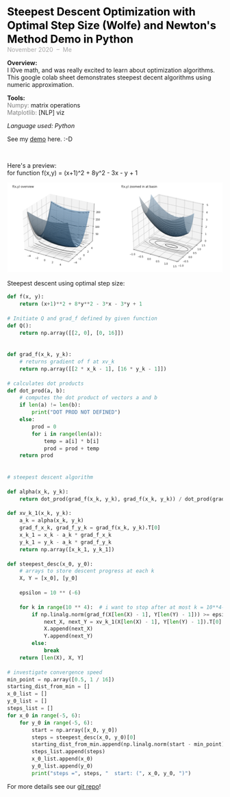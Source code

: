 <span style="font-weight: bold; color: black; font-size:180%; line-height: 32px;"> Steepest Descent Optimization with Optimal Step Size (Wolfe) and Newton's Method Demo in Python  </span>  <br>
<span style="color:darkgrey;">November 2020 &nbsp;&ndash;&nbsp; Me</span>


**Overview:**   
I l0ve math, and was really excited to learn about optimization algorithms.   
This google colab sheet demonstrates steepest decent algorithms using numeric approximation.

**Tools:**  
<span style="color:grey">Numpy:</span> matrix operations  
<span style="color:grey">Matplotlib:</span> [NLP] viz  

*Language used: Python*

See my [demo](https://colab.research.google.com/drive/1mYGs6gZGd947kkXLKH6EVL4iYiuxAC2B?usp=sharing) here. :-D


<br>  


Here's a preview:   
for function f(x,y) = (x+1)^2 + 8y^2 - 3x - y + 1  

<img src="images/optimization-f-plot.png?raw=true"/>  


Steepest descent using optimal step size:  

```python
def f(x, y):
    return (x+1)**2 + 8*y**2 - 3*x - 3*y + 1

# Initiate Q and grad_f defined by given function
def Q():
    return np.array([[2, 0], [0, 16]])


def grad_f(x_k, y_k):
    # returns gradient of f at xv_k
    return np.array([[2 * x_k - 1], [16 * y_k - 1]])

# calculates dot products
def dot_prod(a, b):
    # computes the dot product of vectors a and b
    if len(a) != len(b):
        print("DOT PROD NOT DEFINED")
    else:
        prod = 0
        for i in range(len(a)):
            temp = a[i] * b[i]
            prod = prod + temp
    return prod


# steepest descent algorithm

def alpha(x_k, y_k):
    return dot_prod(grad_f(x_k, y_k), grad_f(x_k, y_k)) / dot_prod(grad_f(x_k, y_k), np.matmul(Q(), grad_f(x_k, y_k)))

def xv_k_1(x_k, y_k):
    a_k = alpha(x_k, y_k)
    grad_f_x_k, grad_f_y_k = grad_f(x_k, y_k).T[0]
    x_k_1 = x_k - a_k * grad_f_x_k
    y_k_1 = y_k - a_k * grad_f_y_k
    return np.array([x_k_1, y_k_1])

def steepest_desc(x_0, y_0):
    # arrays to store descent progress at each k
    X, Y = [x_0], [y_0]

    epsilon = 10 ** (-6)

    for k in range(10 ** 4):  # i want to stop after at most k = 10**4-1
        if np.linalg.norm(grad_f(X[len(X) - 1], Y[len(Y) - 1])) >= epsilon:
            next_X, next_Y = xv_k_1(X[len(X) - 1], Y[len(Y) - 1]).T[0]
            X.append(next_X)
            Y.append(next_Y)
        else:
            break
    return [len(X), X, Y]

# investigate convergence speed
min_point = np.array([0.5, 1 / 16])
starting_dist_from_min = []
x_0_list = []
y_0_list = []
steps_list = []
for x_0 in range(-5, 6):
    for y_0 in range(-5, 6):
        start = np.array([x_0, y_0])
        steps = steepest_desc(x_0, y_0)[0]
        starting_dist_from_min.append(np.linalg.norm(start - min_point))
        steps_list.append(steps)
        x_0_list.append(x_0)
        y_0_list.append(y_0)
        print("steps =", steps, "  start: (", x_0, y_0, ")")
```

For more details see our [git repo](https://github.com/vivienneprince/MungingProj2)!
